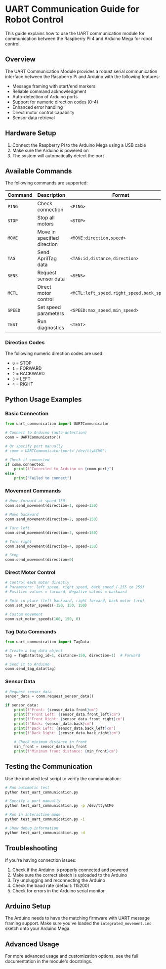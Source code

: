 # UART Communication Guide for Robot Control

This guide explains how to use the UART communication module for communication between the Raspberry Pi 4 and Arduino Mega for robot control.

## Overview

The UART Communication Module provides a robust serial communication interface between the Raspberry Pi and Arduino with the following features:

- Message framing with start/end markers
- Reliable command acknowledgment
- Auto-detection of Arduino ports
- Support for numeric direction codes (0-4)
- Enhanced error handling
- Direct motor control capability
- Sensor data retrieval

## Hardware Setup

1. Connect the Raspberry Pi to the Arduino Mega using a USB cable
2. Make sure the Arduino is powered on
3. The system will automatically detect the port

## Available Commands

The following commands are supported:

| Command | Description | Format |
|---------|-------------|--------|
| `PING` | Check connection | `<PING>` |
| `STOP` | Stop all motors | `<STOP>` |
| `MOVE` | Move in specified direction | `<MOVE:direction,speed>` |
| `TAG` | Send AprilTag data | `<TAG:id,distance,direction>` |
| `SENS` | Request sensor data | `<SENS>` |
| `MCTL` | Direct motor control | `<MCTL:left_speed,right_speed,back_speed>` |
| `SPEED` | Set speed parameters | `<SPEED:max_speed,min_speed>` |
| `TEST` | Run diagnostics | `<TEST>` |

### Direction Codes

The following numeric direction codes are used:

- `0` = STOP
- `1` = FORWARD
- `2` = BACKWARD
- `3` = LEFT
- `4` = RIGHT

## Python Usage Examples

### Basic Connection

```python
from uart_communication import UARTCommunicator

# Connect to Arduino (auto-detection)
comm = UARTCommunicator()

# Or specify port manually
# comm = UARTCommunicator(port='/dev/ttyACM0')

# Check if connected
if comm.connected:
    print(f"Connected to Arduino on {comm.port}")
else:
    print("Failed to connect")
```

### Movement Commands

```python
# Move forward at speed 150
comm.send_movement(direction=1, speed=150)

# Move backward
comm.send_movement(direction=2, speed=150)

# Turn left
comm.send_movement(direction=3, speed=150)

# Turn right
comm.send_movement(direction=4, speed=150)

# Stop
comm.send_movement(direction=0)
```

### Direct Motor Control

```python
# Control each motor directly
# Parameters: left_speed, right_speed, back_speed (-255 to 255)
# Positive values = forward, Negative values = backward

# Spin in place (left backward, right forward, back motor turn)
comm.set_motor_speeds(-150, 150, 150)

# Custom movement
comm.set_motor_speeds(100, 150, 0)
```

### Tag Data Commands

```python
from uart_communication import TagData

# Create a tag data object
tag = TagData(tag_id=1, distance=150, direction=1)  # Forward

# Send it to Arduino
comm.send_tag_data(tag)
```

### Sensor Data

```python
# Request sensor data
sensor_data = comm.request_sensor_data()

if sensor_data:
    print(f"Front: {sensor_data.front}cm")
    print(f"Front Left: {sensor_data.front_left}cm")
    print(f"Front Right: {sensor_data.front_right}cm")
    print(f"Back: {sensor_data.back}cm")
    print(f"Back Left: {sensor_data.back_left}cm")
    print(f"Back Right: {sensor_data.back_right}cm")
    
    # Check minimum distance in front
    min_front = sensor_data.min_front
    print(f"Minimum front distance: {min_front}cm")
```

## Testing the Communication

Use the included test script to verify the communication:

```bash
# Run automatic test
python test_uart_communication.py

# Specify a port manually
python test_uart_communication.py -p /dev/ttyACM0

# Run in interactive mode
python test_uart_communication.py -i

# Show debug information
python test_uart_communication.py -d
```

## Troubleshooting

If you're having connection issues:

1. Check if the Arduino is properly connected and powered
2. Make sure the correct sketch is uploaded to the Arduino
3. Try unplugging and reconnecting the Arduino
4. Check the baud rate (default: 115200)
5. Check for errors in the Arduino serial monitor

## Arduino Setup

The Arduino needs to have the matching firmware with UART message framing support. Make sure you've loaded the `integrated_movement.ino` sketch onto your Arduino Mega.

## Advanced Usage

For more advanced usage and customization options, see the full documentation in the module's docstrings.
